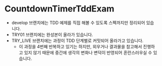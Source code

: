 # CountdownTimerTddExam

* develop 브랜치에는 TDD 예제를 직접 해볼 수 있도록 스펙까지만 정리되어 있습니다. 
* TRY01 브랜치에는 완성본이 올라가 있습니다.
* TRY_LIVE 브랜치에는 과정이 TDD 단계별로 커밋되어 올라가고 있습니다.
  * 이 과정을 4번째 반복하고 있기는 하지만, 외우거나 결과물을 참고해서 진행하고 있지 않기 때문에 중간에 생각의 변화나 변덕이 반영되어 혼란스러우실 수 있습니다.
